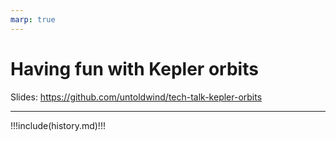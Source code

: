 ```yaml
---
marp: true
---
```


# Having fun with Kepler orbits

Slides: https://github.com/untoldwind/tech-talk-kepler-orbits

---

!!!include(history.md)!!!

